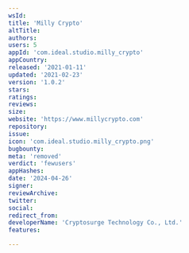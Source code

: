 ```yaml
---
wsId: 
title: 'Milly Crypto'
altTitle: 
authors: 
users: 5
appId: 'com.ideal.studio.milly_crypto'
appCountry: 
released: '2021-01-11'
updated: '2021-02-23'
version: '1.0.2'
stars: 
ratings: 
reviews: 
size: 
website: 'https://www.millycrypto.com'
repository: 
issue: 
icon: 'com.ideal.studio.milly_crypto.png'
bugbounty: 
meta: 'removed'
verdict: 'fewusers'
appHashes: 
date: '2024-04-26'
signer: 
reviewArchive: 
twitter: 
social: 
redirect_from: 
developerName: 'Cryptosurge Technology Co., Ltd.'
features: 

---
```


